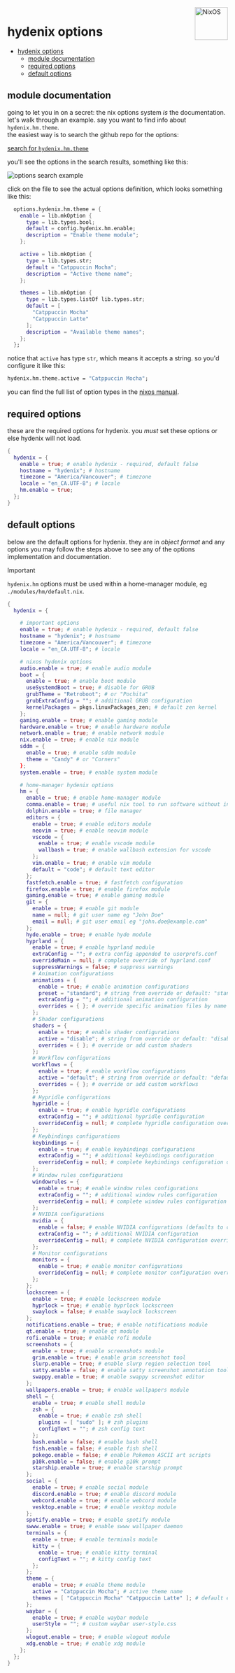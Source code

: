 <img align="right" width="75px" alt="NixOS" src="https://github.com/HyDE-Project/HyDE/blob/master/Source/assets/nixos.png?raw=true"/>

# hydenix options

- [hydenix options](#hydenix-options)
  - [module documentation](#module-documentation)
  - [required options](#required-options)
  - [default options](#default-options)

## module documentation

going to let you in on a secret: the nix options system *is* the documentation.\
let's walk through an example. say you want to find info about `hydenix.hm.theme`.\
the easiest way is to search the github repo for the options:

[search for `hydenix.hm.theme`](https://github.com/richen604/hydenix/search?q=hydenix.hm.theme)

you'll see the options in the search results, something like this:

![options search example](./assets/option-search.png)

click on the file to see the actual options definition, which looks something like this:

```nix
  options.hydenix.hm.theme = {
    enable = lib.mkOption {
      type = lib.types.bool;
      default = config.hydenix.hm.enable;
      description = "Enable theme module";
    };

    active = lib.mkOption {
      type = lib.types.str;
      default = "Catppuccin Mocha";
      description = "Active theme name";
    };

    themes = lib.mkOption {
      type = lib.types.listOf lib.types.str;
      default = [
        "Catppuccin Mocha"
        "Catppuccin Latte"
      ];
      description = "Available theme names";
    };
  };
```

notice that `active` has type `str`, which means it accepts a string.
so you'd configure it like this:

```nix
hydenix.hm.theme.active = "Catppuccin Mocha";
```

you can find the full list of option types in the [nixos manual](https://nlewo.github.io/nixos-manual-sphinx/development/option-types.xml.html).

## required options

these are the required options for hydenix.
you *must* set these options or else hydenix will not load.

```nix
{
  hydenix = {
    enable = true; # enable hydenix - required, default false
    hostname = "hydenix"; # hostname
    timezone = "America/Vancouver"; # timezone
    locale = "en_CA.UTF-8"; # locale
    hm.enable = true;
  };
}
```

## default options

below are the default options for hydenix. they are in *object format* and any options you may follow the steps above to see any of the options implementation and documentation.

> [!important]
> `hydenix.hm` options must be used within a home-manager module, eg `./modules/hm/default.nix`.

```nix
{
  hydenix = {

    # important options
    enable = true; # enable hydenix - required, default false
    hostname = "hydenix"; # hostname
    timezone = "America/Vancouver"; # timezone
    locale = "en_CA.UTF-8"; # locale

    # nixos hydenix options
    audio.enable = true; # enable audio module
    boot = {
      enable = true; # enable boot module
      useSystemdBoot = true; # disable for GRUB
      grubTheme = "Retroboot"; # or "Pochita"
      grubExtraConfig = ""; # additional GRUB configuration
      kernelPackages = pkgs.linuxPackages_zen; # default zen kernel
    };
    gaming.enable = true; # enable gaming module
    hardware.enable = true; # enable hardware module
    network.enable = true; # enable network module
    nix.enable = true; # enable nix module
    sddm = {
      enable = true; # enable sddm module
      theme = "Candy" # or "Corners"
    };
    system.enable = true; # enable system module

    # home-manager hydenix options
    hm = {
      enable = true; # enable home-manager module
      comma.enable = true; # useful nix tool to run software without installing it first
      dolphin.enable = true; # file manager
      editors = {
        enable = true; # enable editors module
        neovim = true; # enable neovim module
        vscode = {
          enable = true; # enable vscode module
          wallbash = true; # enable wallbash extension for vscode
        };
        vim.enable = true; # enable vim module
        default = "code"; # default text editor
      };
      fastfetch.enable = true; # fastfetch configuration
      firefox.enable = true; # enable firefox module
      gaming.enable = true; # enable gaming module
      git = {
        enable = true; # enable git module
        name = null; # git user name eg "John Doe"
        email = null; # git user email eg "john.doe@example.com"
      };
      hyde.enable = true; # enable hyde module
      hyprland = {
        enable = true; # enable hyprland module
        extraConfig = ""; # extra config appended to userprefs.conf
        overrideMain = null; # complete override of hyprland.conf
        suppressWarnings = false; # suppress warnings
        # Animation configurations
        animations = {
          enable = true; # enable animation configurations
          preset = "standard"; # string from override or default: "standard" # or "LimeFrenzy", "classic", "diablo-1", "diablo-2", "disable", "dynamic", "end4", "fast", "high", "ja", "me-1", "me-2", "minimal-1", "minimal-2", "moving", "optimized", "standard", "vertical"
          extraConfig = ""; # additional animation configuration
          overrides = { }; # override specific animation files by name
        };
        # Shader configurations
        shaders = {
          enable = true; # enable shader configurations
          active = "disable"; # string from override or default: "disable" # or "blue-light-filter", "color-vision", "custom", "grayscale", "invert-colors", "oled", "oled-saver", "paper", "vibrance", "wallbash"
          overrides = { }; # override or add custom shaders
        };
        # Workflow configurations
        workflows = {
          enable = true; # enable workflow configurations
          active = "default"; # string from override or default: "default" # or "editing", "gaming", "powersaver", "snappy"
          overrides = { }; # override or add custom workflows
        };
        # Hypridle configurations
        hypridle = {
          enable = true; # enable hypridle configurations
          extraConfig = ""; # additional hypridle configuration
          overrideConfig = null; # complete hypridle configuration override (null or lib.types.lines)
        };
        # Keybindings configurations
        keybindings = {
          enable = true; # enable keybindings configurations
          extraConfig = ""; # additional keybindings configuration
          overrideConfig = null; # complete keybindings configuration override (null or lib.types.lines)
        };
        # Window rules configurations
        windowrules = {
          enable = true; # enable window rules configurations
          extraConfig = ""; # additional window rules configuration
          overrideConfig = null; # complete window rules configuration override (null or lib.types.lines)
        };
        # NVIDIA configurations
        nvidia = {
          enable = false; # enable NVIDIA configurations (defaults to config.hardware.nvidia.enabled)
          extraConfig = ""; # additional NVIDIA configuration
          overrideConfig = null; # complete NVIDIA configuration override (null or lib.types.lines)
        };
        # Monitor configurations
        monitors = {
          enable = true; # enable monitor configurations
          overrideConfig = null; # complete monitor configuration override (null or lib.types.lines)
        };
      };
      lockscreen = {
        enable = true; # enable lockscreen module
        hyprlock = true; # enable hyprlock lockscreen
        swaylock = false; # enable swaylock lockscreen
      };
      notifications.enable = true; # enable notifications module
      qt.enable = true; # enable qt module
      rofi.enable = true; # enable rofi module
      screenshots = {
        enable = true; # enable screenshots module
        grim.enable = true; # enable grim screenshot tool
        slurp.enable = true; # enable slurp region selection tool
        satty.enable = false; # enable satty screenshot annotation tool
        swappy.enable = true; # enable swappy screenshot editor
      };
      wallpapers.enable = true; # enable wallpapers module
      shell = {
        enable = true; # enable shell module
        zsh = {
          enable = true; # enable zsh shell
          plugins = [ "sudo" ]; # zsh plugins
          configText = ""; # zsh config text
        };
        bash.enable = false; # enable bash shell
        fish.enable = false; # enable fish shell
        pokego.enable = false; # enable Pokemon ASCII art scripts
        p10k.enable = false; # enable p10k prompt
        starship.enable = true; # enable starship prompt
      };
      social = {
        enable = true; # enable social module
        discord.enable = true; # enable discord module
        webcord.enable = true; # enable webcord module
        vesktop.enable = true; # enable vesktop module
      };
      spotify.enable = true; # enable spotify module
      swww.enable = true; # enable swww wallpaper daemon
      terminals = {
        enable = true; # enable terminals module
        kitty = {
          enable = true; # enable kitty terminal
          configText = ""; # kitty config text
        };
      };
      theme = {
        enable = true; # enable theme module
        active = "Catppuccin Mocha"; # active theme name
        themes = [ "Catppuccin Mocha" "Catppuccin Latte" ]; # default enabled themes, full list in https://github.com/richen604/hydenix/tree/main/hydenix/sources/themes
      };
      waybar = {
        enable = true; # enable waybar module
        userStyle = ""; # custom waybar user-style.css
      };
      wlogout.enable = true; # enable wlogout module
      xdg.enable = true; # enable xdg module
    };
  };
}

